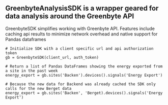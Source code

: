 ## GreenbyteAnalysisSDK is a wrapper geared for data analysis around the Greenbyte API

GreenbyteSDK simplifies working with Greenbyte API. Features include caching api results to minimize network overhead and native support for Pandas dataframes

```
# Initialize SDK with a client specific url and api authorization token
gb = GreenbyteSDK(client_url, auth_token)

# Return a list of Pandas DataFrames showing the energy exported from a site in the past week 
energy_export = gb.sites('Backen').devices().signals('Energy Export')

# Because the new data for Backend was already cached the SDK only calls for the new Berget data
energy_export = gb.sites('Backen', 'Berget).devices().signals('Energy Export')

```

